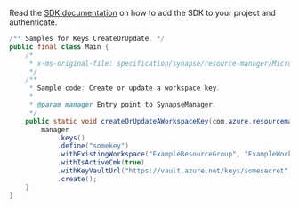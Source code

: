 Read the [SDK documentation](https://github.com/Azure/azure-sdk-for-java/blob/azure-resourcemanager-synapse_1.0.0-beta.6/sdk/synapse/azure-resourcemanager-synapse/README.md) on how to add the SDK to your project and authenticate.

```java
/** Samples for Keys CreateOrUpdate. */
public final class Main {
    /*
     * x-ms-original-file: specification/synapse/resource-manager/Microsoft.Synapse/stable/2021-06-01/examples/CreateOrUpdateKey.json
     */
    /**
     * Sample code: Create or update a workspace key.
     *
     * @param manager Entry point to SynapseManager.
     */
    public static void createOrUpdateAWorkspaceKey(com.azure.resourcemanager.synapse.SynapseManager manager) {
        manager
            .keys()
            .define("somekey")
            .withExistingWorkspace("ExampleResourceGroup", "ExampleWorkspace")
            .withIsActiveCmk(true)
            .withKeyVaultUrl("https://vault.azure.net/keys/somesecret")
            .create();
    }
}
```
